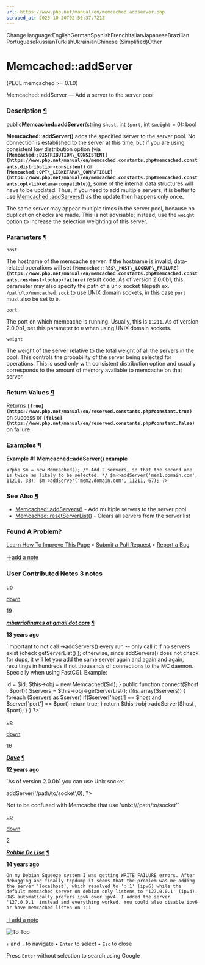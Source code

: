 ```yaml
---
url: https://www.php.net/manual/en/memcached.addserver.php
scraped_at: 2025-10-20T02:50:37.721Z
---
```


Change language:EnglishGermanSpanishFrenchItalianJapaneseBrazilian PortugueseRussianTurkishUkrainianChinese (Simplified)Other

# Memcached::addServer

(PECL memcached >= 0.1.0)

Memcached::addServer — Add a server to the server pool

### Description [¶](https://www.php.net/manual/en/memcached.addserver.php\#refsect1-memcached.addserver-description)

public**Memcached::addServer**([string](https://www.php.net/manual/en/language.types.string.php) `$host`, [int](https://www.php.net/manual/en/language.types.integer.php) `$port`, [int](https://www.php.net/manual/en/language.types.integer.php) `$weight` = 0): [bool](https://www.php.net/manual/en/language.types.boolean.php)

**Memcached::addServer()** adds the specified server to the
server pool. No connection is established to the server at this time, but
if you are using consistent key distribution option (via
**`[Memcached::DISTRIBUTION\_CONSISTENT](https://www.php.net/manual/en/memcached.constants.php#memcached.constants.distribution-consistent)`** or
**`[Memcached::OPT\_LIBKETAMA\_COMPATIBLE](https://www.php.net/manual/en/memcached.constants.php#memcached.constants.opt-libketama-compatible)`**), some of the
internal data structures will have to be updated. Thus, if you need to add
multiple servers, it is better to use
[Memcached::addServers()](https://www.php.net/manual/en/memcached.addservers.php) as the update then happens
only once.


The same server may appear multiple times in the server pool, because no
duplication checks are made. This is not advisable; instead, use the
`weight` option to increase the selection weighting of
this server.


### Parameters [¶](https://www.php.net/manual/en/memcached.addserver.php\#refsect1-memcached.addserver-parameters)

`host`

The hostname of the memcache server. If the hostname is invalid,
data-related operations will set
**`[Memcached::RES\_HOST\_LOOKUP\_FAILURE](https://www.php.net/manual/en/memcached.constants.php#memcached.constants.res-host-lookup-failure)`** result code. As
of version 2.0.0b1, this parameter may also specify the path of a unix
socket filepath ex. `/path/to/memcached.sock`
to use UNIX domain sockets, in this case `port`
must also be set to `0`.


`port`

The port on which memcache is running. Usually, this is
`11211`. As of version 2.0.0b1, set this parameter to `0` when
using UNIX domain sockets.


`weight`

The weight of the server relative to the total weight of all the
servers in the pool. This controls the probability of the server being
selected for operations. This is used only with consistent distribution
option and usually corresponds to the amount of memory available to
memcache on that server.


### Return Values [¶](https://www.php.net/manual/en/memcached.addserver.php\#refsect1-memcached.addserver-returnvalues)

Returns **`[true](https://www.php.net/manual/en/reserved.constants.php#constant.true)`** on success or **`[false](https://www.php.net/manual/en/reserved.constants.php#constant.false)`** on failure.


### Examples [¶](https://www.php.net/manual/en/memcached.addserver.php\#refsect1-memcached.addserver-examples)

**Example #1 **Memcached::addServer()** example**

`<?php
$m = new Memcached();
/* Add 2 servers, so that the second one
is twice as likely to be selected. */
$m->addServer('mem1.domain.com', 11211, 33);
$m->addServer('mem2.domain.com', 11211, 67);
?>`

### See Also [¶](https://www.php.net/manual/en/memcached.addserver.php\#refsect1-memcached.addserver-seealso)

- [Memcached::addServers()](https://www.php.net/manual/en/memcached.addservers.php) \- Add multiple servers to the server pool
- [Memcached::resetServerList()](https://www.php.net/manual/en/memcached.resetserverlist.php) \- Clears all servers from the server list

### Found A Problem?

[Learn How To Improve This Page](https://github.com/php/doc-base/blob/master/README.md "This will take you to our contribution guidelines on GitHub")
•
[Submit a Pull Request](https://github.com/php/doc-en/blob/master/reference/memcached/memcached/addserver.xml)
•
[Report a Bug](https://github.com/php/doc-en/issues/new?body=From%20manual%20page:%20https:%2F%2Fphp.net%2Fmemcached.addserver%0A%0A---)

[＋add a note](https://www.php.net/manual/add-note.php?sect=memcached.addserver&repo=en&redirect=https://www.php.net/manual/en/memcached.addserver.php)

### User Contributed Notes 3 notes

[up](https://www.php.net/manual/vote-note.php?id=110003&page=memcached.addserver&vote=up "Vote up!")

[down](https://www.php.net/manual/vote-note.php?id=110003&page=memcached.addserver&vote=down "Vote down!")

19


[**_mbarriolinares at gmail dot com_**](https://www.php.net/manual/en/memcached.addserver.php#110003) [¶](https://www.php.net/manual/en/memcached.addserver.php#110003)

**13 years ago**

`Important to not call ->addServers() every run -- only call it if no servers exist (check getServerList() ); otherwise, since addServers() does not check for dups, it will let you add the same server again and again and again, resultings in hundreds if not thousands of connections to the MC daemon. Specially when using FastCGI.
Example:
<?php
class Cache {
        private $id;
        private $obj;
        function __construct($id){
                $this->id = $id;
                $this->obj = new Memcached($id);
        }
        public function connect($host , $port){
                $servers = $this->obj->getServerList();
                if(is_array($servers)) {
                        foreach ($servers as $server)
                                if($server['host'] == $host and $server['port'] == $port)
                                        return true;
                }
                return $this->obj->addServer($host , $port);
        }
}
?>`

[up](https://www.php.net/manual/vote-note.php?id=110661&page=memcached.addserver&vote=up "Vote up!")

[down](https://www.php.net/manual/vote-note.php?id=110661&page=memcached.addserver&vote=down "Vote down!")

16


[**_Dave_**](https://www.php.net/manual/en/memcached.addserver.php#110661) [¶](https://www.php.net/manual/en/memcached.addserver.php#110661)

**12 years ago**

`As of version 2.0.0b1 you can use Unix socket.
<?php
$m = new Memcached();
$m->addServer('/path/to/socket',0);
?>
Not to be confused with Memcache that use 'unix:///path/to/socket'`

[up](https://www.php.net/manual/vote-note.php?id=105501&page=memcached.addserver&vote=up "Vote up!")

[down](https://www.php.net/manual/vote-note.php?id=105501&page=memcached.addserver&vote=down "Vote down!")

2


[**_Robbie De Lise_**](https://www.php.net/manual/en/memcached.addserver.php#105501) [¶](https://www.php.net/manual/en/memcached.addserver.php#105501)

**14 years ago**

`On my Debian Squeeze system I was getting WRITE FAILURE errors. After debugging and finally tcpdump it seems that the problem was me adding the server 'localhost', which resolved to '::1' (ipv6) while the default memcached server on debian only listens to '127.0.0.1' (ipv4). DNS automatically prefers ipv6 over ipv4.
I added the server '127.0.0.1' instead and everything worked. You could also disable ipv6 or have memcached listen on ::1`

[＋add a note](https://www.php.net/manual/add-note.php?sect=memcached.addserver&repo=en&redirect=https://www.php.net/manual/en/memcached.addserver.php)

![To Top](https://www.php.net/images/to-top@2x.png)

`↑` and `↓` to navigate •
`Enter` to select •
`Esc` to close


Press `Enter` without
selection to search using Google